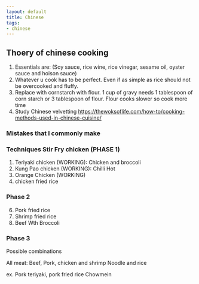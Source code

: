 ```yaml
---
layout: default
title: Chinese
tags:
- chinese
---
```


## Thoery of chinese cooking  

1. Essentials are: (Soy sauce, rice wine, rice vinegar, sesame oil, oyster sauce and hoison sauce)
1. Whatever u cook has to be perfect. Even if as simple as rice should not be overcooked and fluffy.
1. Replace with cornstarch with flour. 1 cup of gravy needs 1 tablespoon of
corn starch or 3 tablespoon of flour. Flour cooks slower so cook more time
4. Study Chinese velvetting https://thewoksoflife.com/how-to/cooking-methods-used-in-chinese-cuisine/



### Mistakes that I commonly make

### Techniques Stir Fry chicken (PHASE 1)

1. Teriyaki chicken  (WORKING): Chicken and broccoli
2. Kung Pao chicken (WORKING): Chilli Hot
4. Orange Chicken  (WORKING)
5. chicken fried rice

### Phase 2

6. Pork fried rice 
7. Shrimp fried rice
10. Beef Wth Broccoli

### Phase 3
Possible combinations

All meat: Beef, Pork, chicken and shrimp
Noodle and rice

ex. Pork teriyaki, pork fried rice
Chowmein
